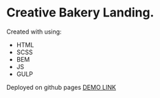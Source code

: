 # Creative Bakery Landing.
Created with using:
- HTML
- SCSS
- BEM
- JS
- GULP

Deployed on github pages [DEMO LINK](https://garikr.github.io/Bakery-Landing/)
